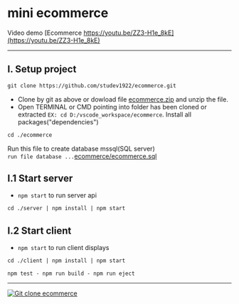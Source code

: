 # mini ecommerce
Video demo [Ecommerce https://youtu.be/ZZ3-H1e_8kE](https://youtu.be/ZZ3-H1e_8kE)
<hr/>

## I. Setup project
```diff
git clone https://github.com/studev1922/ecommerce.git
```
- Clone by git as above or dowload file [ecommerce.zip](../../archive/refs/heads/main.zip) and unzip the file.
- Open TERMINAL or CMD pointing into folder has been cloned or extracted `EX: cd D:/vscode_workspace/ecommerce`. Install all packages("dependencies")
```diff
cd ./ecommerce
```
Run this file to create database mssql(SQL server)<br/>
`run file database ...`[ecommerce/ecommerce.sql](./ecommerce.sql)

## I.1 Start server
- `npm start` to run server api
```diff
cd ./server | npm install | npm start
```
## I.2 Start client
- `npm start` to run client displays
```diff
cd ./client | npm install | npm start
```
`npm test - npm run build - npm run eject`
<hr/>

[![Git clone ecommerce](https://img.youtube.com/vi/ZZ3-H1e_8kE/0.jpg)](https://www.youtube.com/watch?v=ZZ3-H1e_8kE)
